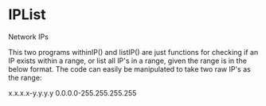 IPList
======

Network IPs

This two programs withinIP() and listIP() are just functions for checking if an IP exists within a range, or list all IP's in a range, given the range is in the below format. The code can easily be manipulated to take two raw IP's as the range:


x.x.x.x-y.y.y.y
0.0.0.0-255.255.255.255



